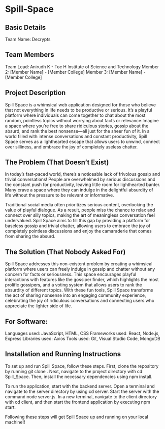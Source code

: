 # Spill-Space
## Basic Details
Team Name: Decrypts

## Team Members
Team Lead: Anirudh K - Toc H Institute of Science and Technology
Member 2: [Member Name] - [Member College]
Member 3: [Member Name] - [Member College]

## Project Description
Spill Space is a whimsical web application designed for those who believe that not everything in life needs to be productive or serious. It’s a playful platform where individuals can come together to chat about the most random, pointless topics without worrying about facts or relevance.Imagine a space where you’re free to share ridiculous stories, gossip about the absurd, and rank the best nonsense—all just for the sheer fun of it. In a world filled with intense conversations and constant productivity, Spill Space serves as a lighthearted escape that allows users to unwind, connect over silliness, and embrace the joy of completely useless chatter.

## The Problem (That Doesn’t Exist)
In today’s fast-paced world, there’s a noticeable lack of frivolous gossip and trivial conversations! People are overwhelmed by serious discussions and the constant push for productivity, leaving little room for lighthearted banter. Many crave a space where they can indulge in the delightful absurdity of life without the pressure to be relevant or informative.

Traditional social media often prioritizes serious content, overlooking the value of playful dialogue. As a result, people miss the chance to relax and connect over silly topics, making the art of meaningless conversation feel undervalued. Spill Space aims to fill this gap by providing a platform for baseless gossip and trivial chatter, allowing users to embrace the joy of completely pointless discussions and enjoy the camaraderie that comes from sharing the absurd.

## The Solution (That Nobody Asked For)
Spill Space addresses this non-existent problem by creating a whimsical platform where users can freely indulge in gossip and chatter without any concern for facts or seriousness. This space encourages playful interactions with features like the gossiper finder, which highlights the most prolific gossipers, and a voting system that allows users to rank the absurdity of different topics. With these fun tools, Spill Space transforms the act of sharing nonsense into an engaging community experience, celebrating the joy of ridiculous conversations and connecting users who appreciate the lighter side of life.

## For Software:
Languages used: JavaScript, HTML, CSS
Frameworks used: React, Node.js, Express
Libraries used: Axios
Tools used: Git, Visual Studio Code, MongoDB


## Installation and Running Instructions
To set up and run Spill Space, follow these steps. First, clone the repository by running git clone 
. Next, navigate to the project directory with cd Spill_Space. Then, install the necessary dependencies using npm install.

To run the application, start with the backend server. Open a terminal and navigate to the server directory by using cd server. Start the server with the command node server.js. In a new terminal, navigate to the client directory with cd client, and then start the frontend application by executing npm start.

Following these steps will get Spill Space up and running on your local machine!!


